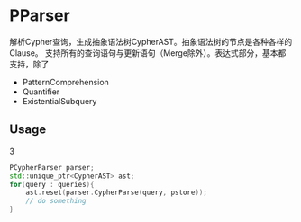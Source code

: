 # PParser
解析Cypher查询，生成抽象语法树CypherAST。抽象语法树的节点是各种各样的Clause。
支持所有的查询语句与更新语句（Merge除外）。表达式部分，基本都支持，除了
+ PatternComprehension 
+ Quantifier
+ ExistentialSubquery

## Usage
3   
```cpp
PCypherParser parser;
std::unique_ptr<CypherAST> ast;
for(query : queries){
    ast.reset(parser.CypherParse(query, pstore));
    // do something
}

```
